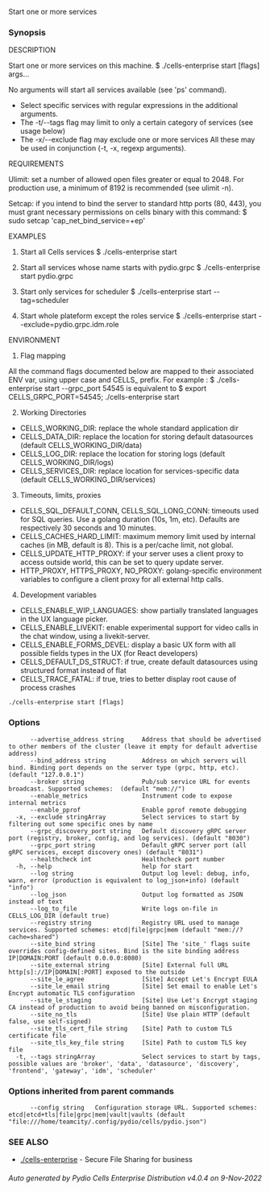 Start one or more services

### Synopsis


DESCRIPTION

  Start one or more services on this machine. 
  $ ./cells-enterprise start [flags] args...

  No arguments will start all services available (see 'ps' command).  
   - Select specific services with regular expressions in the additional arguments. 
   - The -t/--tags flag may limit to only a certain category of services (see usage below)
   - The -x/--exclude flag may exclude one or more services
  All these may be used in conjunction (-t, -x, regexp arguments).

REQUIREMENTS
  
  Ulimit: set a number of allowed open files greater or equal to 2048.
  For production use, a minimum of 8192 is recommended (see ulimit -n).

  Setcap: if you intend to bind the server to standard http ports (80, 443), 
  you must grant necessary permissions on cells binary with this command:
  $ sudo setcap 'cap_net_bind_service=+ep' <path to your binary>    

EXAMPLES

  1. Start all Cells services
  $ ./cells-enterprise start

  2. Start all services whose name starts with pydio.grpc
  $ ./cells-enterprise start pydio.grpc

  3. Start only services for scheduler
  $ ./cells-enterprise start --tag=scheduler

  4. Start whole plateform except the roles service
  $ ./cells-enterprise start --exclude=pydio.grpc.idm.role

ENVIRONMENT

  1. Flag mapping

  All the command flags documented below are mapped to their associated ENV var, using upper case and CELLS_ prefix.
  For example :
  $ ./cells-enterprise start --grpc_port 54545
  is equivalent to 
  $ export CELLS_GRPC_PORT=54545; ./cells-enterprise start

  2. Working Directories 

  - CELLS_WORKING_DIR: replace the whole standard application dir
  - CELLS_DATA_DIR: replace the location for storing default datasources (default CELLS_WORKING_DIR/data)
  - CELLS_LOG_DIR: replace the location for storing logs (default CELLS_WORKING_DIR/logs)
  - CELLS_SERVICES_DIR: replace location for services-specific data (default CELLS_WORKING_DIR/services)

  3. Timeouts, limits, proxies

  - CELLS_SQL_DEFAULT_CONN, CELLS_SQL_LONG_CONN: timeouts used for SQL queries. Use a golang duration (10s, 1m, etc). Defaults are respectively 30 seconds and 10 minutes.
  - CELLS_CACHES_HARD_LIMIT: maximum memory limit used by internal caches (in MB, default is 8). This is a per/cache limit, not global.
  - CELLS_UPDATE_HTTP_PROXY: if your server uses a client proxy to access outside world, this can be set to query update server.
  - HTTP_PROXY, HTTPS_PROXY, NO_PROXY: golang-specific environment variables to configure a client proxy for all external http calls.

  4. Development variables

  - CELLS_ENABLE_WIP_LANGUAGES: show partially translated languages in the UX language picker. 
  - CELLS_ENABLE_LIVEKIT: enable experimental support for video calls in the chat window, using a livekit-server.
  - CELLS_ENABLE_FORMS_DEVEL: display a basic UX form with all possible fields types in the UX (for React developers)
  - CELLS_DEFAULT_DS_STRUCT: if true, create default datasources using structured format instead of flat
  - CELLS_TRACE_FATAL: if true, tries to better display root cause of process crashes



```
./cells-enterprise start [flags]
```

### Options

```
      --advertise_address string     Address that should be advertised to other members of the cluster (leave it empty for default advertise address)
      --bind_address string          Address on which servers will bind. Binding port depends on the server type (grpc, http, etc). (default "127.0.0.1")
      --broker string                Pub/sub service URL for events broadcast. Supported schemes:  (default "mem://")
      --enable_metrics               Instrument code to expose internal metrics
      --enable_pprof                 Enable pprof remote debugging
  -x, --exclude stringArray          Select services to start by filtering out some specific ones by name
      --grpc_discovery_port string   Default discovery gRPC server port (registry, broker, config, and log services). (default "8030")
      --grpc_port string             Default gRPC server port (all gRPC services, except discovery ones) (default "8031")
      --healthcheck int              Healthcheck port number
  -h, --help                         help for start
      --log string                   Output log level: debug, info, warn, error (production is equivalent to log_json+info) (default "info")
      --log_json                     Output log formatted as JSON instead of text
      --log_to_file                  Write logs on-file in CELLS_LOG_DIR (default true)
      --registry string              Registry URL used to manage services. Supported schemes: etcd|file|grpc|mem (default "mem://?cache=shared")
      --site_bind string             [Site] The 'site_' flags suite overrides config-defined sites. Bind is the site binding address IP|DOMAIN:PORT (default 0.0.0.0:8080)
      --site_external string         [Site] External full URL http[s]://IP|DOMAIN[:PORT] exposed to the outside
      --site_le_agree                [Site] Accept Let's Encrypt EULA
      --site_le_email string         [Site] Set email to enable Let's Encrypt automatic TLS configuration
      --site_le_staging              [Site] Use Let's Encrypt staging CA instead of production to avoid being banned on misconfiguration.
      --site_no_tls                  [Site] Use plain HTTP (default false, use self-signed)
      --site_tls_cert_file string    [Site] Path to custom TLS certificate file
      --site_tls_key_file string     [Site] Path to custom TLS key file
  -t, --tags stringArray             Select services to start by tags, possible values are 'broker', 'data', 'datasource', 'discovery', 'frontend', 'gateway', 'idm', 'scheduler'
```

### Options inherited from parent commands

```
      --config string   Configuration storage URL. Supported schemes: etcd|etcd+tls|file|grpc|mem|vault|vaults (default "file:///home/teamcity/.config/pydio/cells/pydio.json")
```

### SEE ALSO

* [./cells-enterprise](./cells-enterprise)	 - Secure File Sharing for business

###### Auto generated by Pydio Cells Enterprise Distribution v4.0.4 on 9-Nov-2022
